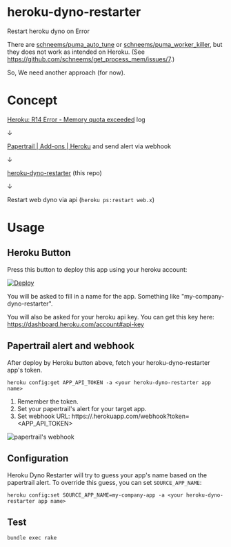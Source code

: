 # heroku-dyno-restarter
Restart heroku dyno on Error

There are [schneems/puma_auto_tune](https://github.com/schneems/puma_auto_tune) or [schneems/puma_worker_killer](https://github.com/schneems/puma_worker_killer), but they does not work as intended on Heroku. (See https://github.com/schneems/get_process_mem/issues/7.)

So, We need another approach (for now).

# Concept
[Heroku: R14 Error - Memory quota exceeded](https://devcenter.heroku.com/articles/error-codes#r14-memory-quota-exceeded) log

↓

[Papertrail | Add-ons | Heroku](https://addons.heroku.com/papertrail) and send alert via webhook

↓

[heroku-dyno-restarter](https://github.com/fukayatsu/heroku-dyno-restarter) (this repo)

↓

Restart web dyno via api (`heroku ps:restart web.x`)

# Usage

## Heroku Button

Press this button to deploy this app using your heroku account:

[![Deploy](https://www.herokucdn.com/deploy/button.png)](https://heroku.com/deploy)

You will be asked to fill in a name for the app. Something like "my-company-dyno-restarter".

You will also be asked for your heroku api key.
You can get this key here: https://dashboard.heroku.com/account#api-key

## Papertrail alert and webhook

After deploy by Heroku button above, fetch your heroku-dyno-restarter app's token.

```
heroku config:get APP_API_TOKEN -a <your heroku-dyno-restarter app name>
```

1. Remember the token.
2. Set your papertrail's alert for your target app.
3. Set webhook URL: https://<your heroku-dyno-restarter app name>.herokuapp.com/webhook?token=<APP_API_TOKEN>

![papertrail's webhook](https://user-images.githubusercontent.com/536118/29061708-e495b9d0-7c59-11e7-96a6-13c73d04abb6.png)

## Configuration

Heroku Dyno Restarter will try to guess your app's name based on the papertrail alert. To override this guess,
you can set `SOURCE_APP_NAME`:

```
heroku config:set SOURCE_APP_NAME=my-company-app -a <your heroku-dyno-restarter app name>
```

## Test


```
bundle exec rake
```
